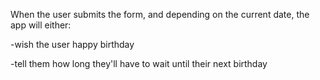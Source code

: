 When the user submits the form, and depending on the current date, the app will either:

-wish the user happy birthday

-tell them how long they'll have to wait until their next birthday
